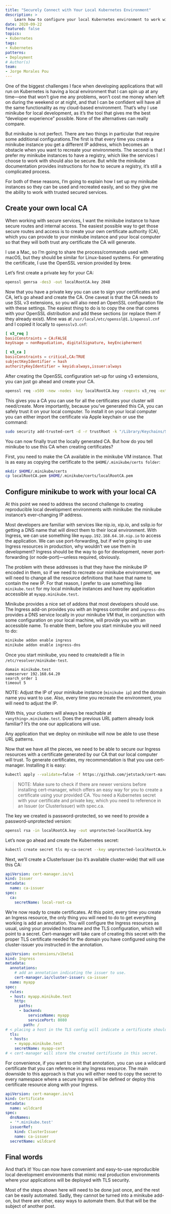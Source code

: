 ```yaml
---
title: "Securely Connect with Your Local Kubernetes Environment"
description: >
    Learn how to configure your local Kubernetes environment to work with secure ingress and reproducible URLs, so that development is made easier.
date: 2020-09-22
featured: false
topics:
- Kubernetes
tags:
- Kubernetes
patterns:
- Deployment
# Author(s)
team: 
- Jorge Morales Pou
---
```


One of the biggest challenges I face when developing applications that will run on Kubernetes is having a local environment that I can spin up at any time—one that won’t give me any problems, won’t cost me money when left on during the weekend or at night, and that I can be confident will have all the same functionality as my cloud-based environment. That’s why I use minikube for local development, as it’s the tool that gives me the best “developer experience” possible. None of the alternatives can really compare.

But minikube is not perfect. There are two things in particular that require some additional configurations.The first is that every time you create a minikube instance you get a different IP address, which becomes an obstacle when you want to recreate your environments. The second is that I prefer my minikube instances to have a registry, which like the services I choose to work with should also be secure. But while the minikube documentation provides instructions for how to secure a registry, it’s still a complicated process.

For both of these reasons, I’m going to explain how I set up my minikube instances so they can be used and recreated easily, and so they give me the ability to work with trusted secured services.
## Create your own local CA
When working with secure services, I want the minikube instance to have secure routes and internal access. The easiest possible way to get those secure routes and access is to create your own certificate authority (CA), which you can provide to your minikube instance and your local computer so that they will both trust any certificate the CA will generate.

I use a Mac, so I’m going to share the process/commands used with macOS, but they should be similar for Linux-based systems. For generating the certificate, I use the OpenSSL version provided by brew.

Let’s first create a private key for your CA:
```bash
openssl genrsa -des3 -out localRootCA.key 2048
```
Now that you have a private key you can use to sign your certificates and CA, let’s go ahead and create the CA. One caveat is that the CA needs to use SSL v3 extensions, so you will also need an OpenSSL configuration file with these settings. The easiest thing to do is to copy the one that comes with your OpenSSL distribution and add these sections (or replace them if they already exist). Mine was at `/usr/local/etc/openssl@1.1/openssl.cnf` and I copied it locally to `opensslv3.cnf`:

```toml
[ v3_req ]
basicConstraints = CA:FALSE
keyUsage = nonRepudiation, digitalSignature, keyEncipherment

[ v3_ca ]
basicConstraints = critical,CA:TRUE
subjectKeyIdentifier = hash
authorityKeyIdentifier = keyid:always,issuer:always
```
After creating the OpenSSL configuration set-up for using v3 extensions, you can just go ahead and create your CA.

```bash
openssl req -x509 -new -nodes -key localRootCA.key -reqexts v3_req -extensions v3_ca -config opensslv3.cnf -sha256 -days 1825 -out localRootCA.pem
```
This gives you a CA you can use for all the certificates your cluster will need/create. More importantly, because you’ve generated this CA, you can safely trust it on your local computer. To install it on your local computer you can either import the certificate via Apple keychain or use the command:
```bash
sudo security add-trusted-cert -d -r trustRoot -k "/Library/Keychains/System.keychain" localRootCA.pem
```
You can now finally trust the locally generated CA. But how do you tell minikube to use this CA when creating certificates? 

First, you need to make the CA available in the minikube VM instance. That is as easy as copying the certificate to the `$HOME/.minikube/certs folder`:
```bash
mkdir $HOME/.minikube/certs
cp localRootCA.pem $HOME/.minikube/certs/localRootCA.pem
```
## Configure minikube to work with your local CA
At this point we need to address the second challenge to creating reproducible local development environments with minikube: the minikube instance’s ever-changing IP address.

Most developers are familiar with services like nip.io, xip.io, and sslip.io for getting a DNS name that will direct them to their local environment. With Ingress, we can use something like `myapp.192.168.64.10.nip.io` to access the application. We can use port-forwarding, but if we’re going to use Ingress resources in production, why wouldn’t we use them in development? Ingress should be the way to go for development, never port-forwarding (or node-port)—unless required, obviously.

The problem with these addresses is that they have the minikube IP encoded in them, so if we need to recreate our minikube environment, we will need to change all the resource definitions that have that name to contain the new IP. For that reason, I prefer to use something like `minikube.test` for my local minikube instances and have my application accessible at `myapp.minikube.test`.

Minikube provides a nice set of addons that most developers should use. The Ingress add-on provides you with an Ingress controller and `ingress-dns` provides a DNS service locally in your minikube VM that, in conjunction with some configuration on your local machine, will provide you with an accessible name. To enable them, before you start minikube you will need to do:
```bash
minikube addon enable ingress
minikube addon enable ingress-dns
```
Once you start minikube, you need to create/edit a file in `/etc/resolver/minikube-test`.
```
domain minikube.test
nameserver 192.168.64.20
search_order 1
timeout 5
```
NOTE: Adjust the IP of your minikube instance (`minikube ip`) and the domain name you want to use. Also, every time you recreate the environment, you will need to adjust the IP.

With this, your clusters will always be reachable at `<anything>.minikube.test`. Does the previous URL pattern already look familiar? It’s the one our applications will use.

Any application that we deploy on minikube will now be able to use these URL patterns. 

Now that we have all the pieces, we need to be able to secure our Ingress resources with a certificate generated by our CA that our local computer will trust. To generate certificates, my recommendation is that you use cert-manager. Installing it is easy:
```bash
kubectl apply --validate=false -f https://github.com/jetstack/cert-manager/releases/download/v1.0.1/cert-manager.yaml
```
>NOTE: Make sure to check if there are newer versions before installing cert-manager, which offers an easy way for you to create a certificate using your provided CA. You need a Kubernetes secret with your certificate and private key, which you need to reference in an Issuer (or ClusterIssuer) with spec.ca.

The key we created is password-protected, so we need to provide a password-unprotected version:
```bash
openssl rsa -in localRootCA.key -out unprotected-localRootCA.key
```
Let’s now go ahead and create the Kubernetes secret:
```bash
kubectl create secret tls my-ca-secret --key unprotected-localRootCA.key --cert localRootCA.pem -n cert-manager
```
Next, we’ll create a ClusterIssuer (so it’s available cluster-wide) that will use this CA:
```yaml
apiVersion: cert-manager.io/v1
kind: Issuer
metadata:
  name: ca-issuer
spec:
  ca:
    secretName: local-root-ca
```
We’re now ready to create certificates. At this point, every time you create an Ingress resource, the only thing you will need to do to get everything working is add an annotation. You will configure the Ingress resources as usual, using your provided hostname and the TLS  configuration, which will point to a secret. Cert-manager will take care of creating this secret with the proper TLS certificate needed for the domain you have configured using the cluster-issuer you instructed in the annotation.
```yaml
apiVersion: extensions/v1beta1
kind: Ingress
metadata:
  annotations:
    # add an annotation indicating the issuer to use.
    cert-manager.io/cluster-issuer: ca-issuer
  name: myapp
spec:
  rules:
  - host: myapp.minikube.test
    http:
      paths:
      - backend:
          serviceName: myapp
          servicePort: 8080
        path: /
# < placing a host in the TLS config will indicate a certificate should be created
  tls: 
  - hosts:
    - myapp.minikube.test
    secretName: myapp-cert 
# < cert-manager will store the created certificate in this secret.
```
For convenience, if you want to omit that annotation, you can use a wildcard certificate that you can reference in any Ingress resource. The main downside to this approach is that you will either need to copy the secret to every namespace where a secure Ingress will be defined or deploy this certificate resource along with your Ingress.
```yaml
apiVersion: cert-manager.io/v1
kind: Certificate
metadata:
  name: wildcard
spec:
  dnsNames:
  - '*.minikube.test'
  issuerRef:
    kind: ClusterIssuer
    name: ca-issuer
  secretName: wildcard
```


## Final words
And that’s it! You can now have convenient and easy-to-use reproducible local development environments that mimic real production environments where your applications will be deployed with TLS security.

Most of the steps shown here will need to be done just once, and the rest can be easily automated. Sadly, they cannot be turned into a minikube add-on, but there are other, easy ways to automate them. But that will be the subject of another post.
